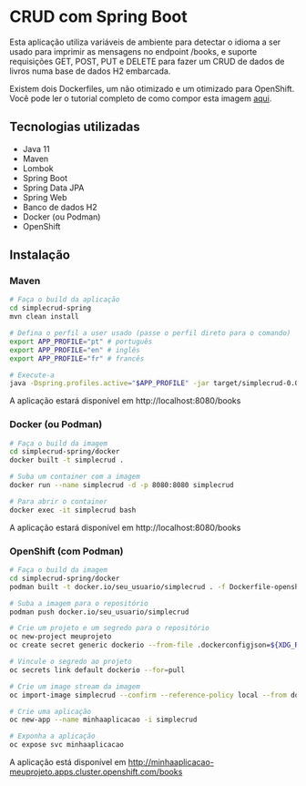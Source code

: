 # CRUD com Spring Boot
Esta aplicação utiliza variáveis de ambiente para detectar o idioma a ser usado para imprimir as mensagens no endpoint /books, e suporte requisições GET, POST, PUT e DELETE para fazer um CRUD de dados de livros numa base de dados H2 embarcada. 

Existem dois Dockerfiles, um não otimizado e um otimizado para OpenShift. Você pode ler o tutorial completo de como compor esta imagem [aqui](https://medium.com/@thalesalves/criando-uma-imagem-docker-para-openshift-a4768a568f0a).

## Tecnologias utilizadas
- Java 11
- Maven
- Lombok
- Spring Boot
- Spring Data JPA
- Spring Web
- Banco de dados H2
- Docker (ou Podman)
- OpenShift

## Instalação
### Maven
```bash
# Faça o build da aplicação
cd simplecrud-spring
mvn clean install

# Defina o perfil a user usado (passe o perfil direto para o comando)
export APP_PROFILE="pt" # português
export APP_PROFILE="en" # inglês
export APP_PROFILE="fr" # francês

# Execute-a
java -Dspring.profiles.active="$APP_PROFILE" -jar target/simplecrud-0.0.1-SNAPSHOT.jar
```

A aplicação estará disponível em http://localhost:8080/books

### Docker (ou Podman)
```bash
# Faça o build da imagem
cd simplecrud-spring/docker
docker built -t simplecrud .

# Suba um container com a imagem
docker run --name simplecrud -d -p 8080:8080 simplecrud

# Para abrir o container
docker exec -it simplecrud bash
```

A aplicação estará disponível em http://localhost:8080/books

### OpenShift (com Podman)
```bash
# Faça o build da imagem
cd simplecrud-spring/docker
podman built -t docker.io/seu_usuario/simplecrud . -f Dockerfile-openshift

# Suba a imagem para o repositório
podman push docker.io/seu_usuario/simplecrud

# Crie um projeto e um segredo para o repositório
oc new-project meuprojeto
oc create secret generic dockerio --from-file .dockerconfigjson=${XDG_RUNTIME_DIR}/containers/auth.json --type kubernetes.io/dockerconfigjson

# Vincule o segredo ao projeto
oc secrets link default dockerio --for=pull

# Crie um image stream da imagem
oc import-image simplecrud --confirm --reference-policy local --from docker.io/seu_usuario/simplecrud:latest

# Crie uma aplicação
oc new-app --name minhaaplicacao -i simplecrud

# Exponha a aplicação
oc expose svc minhaaplicacao
```

A aplicação está disponível em http://minhaaplicacao-meuprojeto.apps.cluster.openshift.com/books
